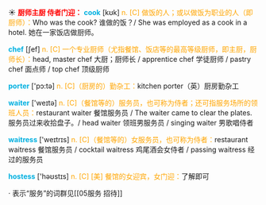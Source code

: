 ☀ <font color="red">**厨师主厨 侍者门迎：**</font>
<font color="sky blue">**cook**</font> [kʊk] 
<font color="orange">n. [C] 做饭的人；或以做饭为职业的人（即厨师）：</font>Who was the cook? 谁做的饭？/ She was employed as a cook in a hotel. 她在一家饭店做厨师。

<font color="sky blue">**chef**</font> [ʃef] 
<font color="orange">n. [C] 一个专业厨师（尤指餐馆、饭店等的最高等级厨师，即主厨，厨师长）：</font>head, master chef 大厨；厨师长 / apprentice chef 学徒厨师 / pastry chef 面点师 / top chef 顶级厨师

<font color="sky blue">**porter**</font> ['pɔ:tə] 
<font color="orange">n. [C]（厨房的）勤杂工：</font>kitchen porter（英）厨房勤杂工

<font color="sky blue">**waiter**</font> ['weɪtə] 
<font color="orange">n. [C]（餐馆等的）服务员，也可称为侍者；还可指服务场所的领班人员：</font>restaurant waiter 餐馆服务员 / The waiter came to clear the plates. 服务员过来收拾盘子。/ head waiter 领班男服务员 / singing waiter 男歌唱侍者

<font color="sky blue">**waitress**</font> ['weɪtrɪs] 
<font color="orange">n. [C]（餐馆等的）女服务员，也可称为侍者：</font>restaurant waitress 餐馆服务员 / cocktail waitress 鸡尾酒会女侍者 / passing waitress 经过的服务员

<font color="sky blue">**hostess**</font> ['həʊstɪs] 
<font color="orange">n. [C] [美] 餐馆的女迎宾，女门迎：</font>了解即可

· 表示“服务”的词群见[[05服务 招待]]
